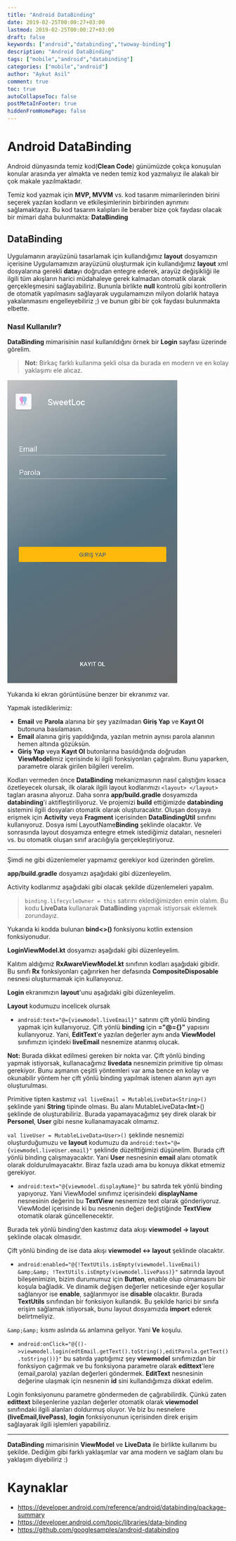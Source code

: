 ```yaml
---
title: "Android DataBinding"
date: 2019-02-25T00:00:27+03:00
lastmod: 2019-02-25T00:00:27+03:00
draft: false
keywords: ["android","databinding","twoway-binding"]
description: "Android DataBinding"
tags: ["mobile","android","databinding"]
categories: ["mobile","android"]
author: "Aykut Asil"
comment: true
toc: true
autoCollapseToc: false
postMetaInFooter: true
hiddenFromHomePage: false
---
```


# Android DataBinding

Android dünyasında temiz kod(**Clean Code**) günümüzde çokça konuşulan konular arasında yer almakta ve neden temiz kod yazmalıyız ile alakalı bir çok makale yazılmaktadır.

Temiz kod yazmak için **MVP, MVVM** vs. kod tasarım mimarilerinden birini seçerek yazılan kodların ve etkileşimlerinin birbirinden ayrımını sağlamaktayız. Bu kod tasarım kalıpları ile beraber bize çok faydası olacak bir mimari daha bulunmakta: **DataBinding**

## DataBinding

Uygulamanın arayüzünü tasarlamak için kullandığımız **layout** dosyamızın içerisine 
Uygulamamızın arayüzünü oluşturmak için kullandığımız **layout** xml dosyalarına gerekli **data**yı doğrudan entegre ederek, arayüz değişikliği ile ilgili tüm akışların harici müdahaleye gerek kalmadan otomatik olarak gerçekleşmesini sağlayabiliriz. Bununla birlikte **null** kontrolü gibi kontrollerin de otomatik yapılmasını sağlayarak uygulamamızın milyon dolarlık hataya yakalanmasını engelleyebiliriz ;) ve bunun gibi bir çok faydası bulunmakta elbette.

### Nasıl Kullanılır?

**DataBinding** mimarisinin nasıl kullanıldığını örnek bir **Login** sayfası üzerinde görelim.

> **Not:** Birkaç farklı kullanma şekli olsa da burada en modern ve en kolay yaklaşımı ele alıcaz.

![Login Screen](/img/android_databinding_sample_ss.png "SweetLoc Login Screen")

Yukarıda ki ekran görüntüsüne benzer bir ekranımız var.

Yapmak istediklerimiz:

- **Email** ve **Parola** alanına bir şey yazılmadan **Giriş Yap** ve **Kayıt Ol** butonuna basılamasın.
- **Email** alanına giriş yapıldığında, yazılan metnin aynısı parola alanının hemen altında gözüksün.
- **Giriş Yap** veya **Kayıt Ol** butonlarına basıldığında doğrudan **ViewModel**imiz içerisinde ki ilgili fonksiyonları çağıralım. Bunu yaparken, parametre olarak girilen bilgileri verelim.

Kodları vermeden önce **DataBinding** mekanizmasının nasıl çalıştığını kısaca özetleyecek olursak, ilk olarak ilgili layout kodlarımızı `<layout> </layout>` tagları arasına alıyoruz. Daha sonra **app/build.gradle** dosyamızda **databinding**'i aktifleştiriliyoruz. Ve projemizi **build** ettiğimizde **databinding** sistemini ilgili dosyaları otomatik olarak oluşturacaktır. Oluşan dosyaya erişmek için **Activity** veya **Fragment** içerisinden **DataBindingUtil** sınıfını kullanıyoruz. Dosya ismi LayoutName**Binding** şeklinde olacaktır. Ve sonrasında layout dosyamıza entegre etmek istediğimiz dataları, nesneleri vs. bu otomatik oluşan sınıf aracılığıyla gerçekleştiriyoruz.

---

Şimdi ne gibi düzenlemeler yapmamız gerekiyor kod üzerinden görelim.

**app/build.gradle** dosyamızı aşağıdaki gibi düzenleyelim.
<script src="https://gist.github.com/aykuttasil/4c92b3b4f770d1a64ae3e5de0eaba102.js"></script>

Activity kodlarımız aşağıdaki gibi olacak şekilde düzenlemeleri yapalım.
<script src="https://gist.github.com/aykuttasil/5a1c82abaa5e8638880c8a552e5fd1c4.js"></script>

> `binding.lifecycleOwner = this` satırını eklediğimizden emin olalım. Bu kodu **LiveData** kullanarak **DataBinding** yapmak istiyorsak eklemek zorundayız.

Yukarıda ki kodda bulunan **bind<>()** fonksiyonu kotlin extension fonksiyonudur.
<script src="https://gist.github.com/aykuttasil/6117974f91a0312b248d976e6479aa76.js"></script>

**LoginViewModel.kt** dosyamızı aşağıdaki gibi düzenleyelim.
<script src="https://gist.github.com/aykuttasil/063671e6353b61954daeeef52c12eed5.js"></script>

Kalıtım aldığımız **RxAwareViewModel.kt** sınıfının kodları aşağıdaki gibidir. Bu sınıfı **Rx** fonksiyonları çağırırken her defasında **CompositeDisposable** nesnesi oluşturmamak için kullanıyoruz.
<script src="https://gist.github.com/aykuttasil/ff97723de6f9182f00369f1eb64adb8b.js"></script>

**Login** ekranımızın **layout**'unu aşağıdaki gibi düzenleyelim.
<script src="https://gist.github.com/aykuttasil/064ab78950d9a62bedd2228a70b67903.js"></script>

**Layout** kodumuzu incelicek olursak

- `android:text="@={viewmodel.liveEmail}"` satırını çift yönlü binding yapmak için kullanıyoruz. Çift yönlü **binding** için **="@={}"** yapısını kullanıyoruz.
Yani, **EditText**'e yazılan değerler aynı anda **ViewModel** sınıfımızın içindeki **liveEmail** nesnemize atanmış olucak. 

**Not:** Burada dikkat edilmesi gereken bir nokta var. Çift yönlü binding yapmak istiyorsak, kullanacağımız **livedata** nesnemizin primitive tip olması gerekiyor. Bunu aşmanın çeşitli yöntemleri var ama bence en kolay ve okunabilir yöntem her çift yönlü binding yapılmak istenen alanın ayrı ayrı oluşturulması. 

Primitive tipten kastımız `val liveEmail = MutableLiveData<String>()` şeklinde yani **String** tipinde olması. Bu alanı MutableLiveData<**Int**>() şeklinde de oluşturabiliriz. Burada yapamayacağımız şey direk olarak bir **Personel**, **User** gibi nesne kullanamayacak olmamız.

`val liveUser = MutableLiveData<User>()` şeklinde nesnemizi oluşturduğumuzu ve **layout** kodumuzu da `android:text="@={viewmodel.liveUser.email}"` şeklinde düzelttiğimizi düşünelim. Burada çift yönlü binding çalışmayacaktır. Yani **User** nesnesinin **email** alanı otomatik olarak doldurulmayacaktır. Biraz fazla uzadı ama bu konuya dikkat etmemiz gerekiyor.

- `android:text="@{viewmodel.displayName}"` bu satırda tek yönlü binding yapıyoruz. Yani ViewModel sınıfımız içerisindeki **displayName** nesnesinin değerini bu **TextView** nesnemize text olarak gönderiyoruz. ViewModel içerisinde ki bu nesnenin değeri değiştiğinde **TextView** otomatik olarak güncellenecektir.

Burada tek yönlü binding'den kastımız data akışı **viewmodel -> layout** şeklinde olacak olmasıdır.

Çift yönlü binding de ise data akışı **viewmodel <-> layout** şeklinde olacaktır.

- `android:enabled="@{!TextUtils.isEmpty(viewmodel.liveEmail) &amp;&amp; !TextUtils.isEmpty(viewmodel.livePass)}"` satırında layout bileşenimizin, bizim durumumuz için **Button**, enable olup olmamasını bir koşula bağladık. Ve dinamik değişen değerler neticesinde eğer koşullar sağlanıyor ise **enable**, sağlanmıyor ise **disable** olacaktır. Burada **TextUtils** sınıfından bir fonksiyon kullandık. Bu şekilde harici bir sınıfa erişim sağlamak istiyorsak, bunu layout dosyamızda **import** ederek belirtmeliyiz.

`&amp;&amp;` kısmı aslında `&&` anlamına geliyor. Yani **Ve** koşulu.

- `android:onClick="@{()->viewmodel.login(edtEmail.getText().toString(),editParola.getText().toString())}"` bu satırda yaptığımız şey **viewmodel** sınıfımızdan bir fonksiyon çağırmak ve bu fonksiyona parametre olarak **edittext**'lere (email,parola) yazılan değerleri göndermek. **EditText** nesnesinin değerine ulaşmak için nesnenin **id** sini kullandığımıza dikkat edelim.

Login fonksiyonunu parametre göndermeden de çağırabilirdik. Çünkü zaten **edittext** bileşenlerine yazılan değerler otomatik olarak **viewmodel** sınıfındaki ilgili alanları doldurmuş oluyor. Ve biz bu nesnelere **(liveEmail,livePass)**, **login** fonksiyonunun içerisinden direk erişim sağlayarak ilgili işlemleri yapabiliriz.

---

**DataBinding** mimarisinin **ViewModel** ve **LiveData** ile birlikte kullanımı bu şekilde. Dediğim gibi farklı yaklaşımlar var ama modern ve sağlam olanı bu yaklaşım diyebiliriz :)

# Kaynaklar

- <https://developer.android.com/reference/android/databinding/package-summary>
- <https://developer.android.com/topic/libraries/data-binding>
- <https://github.com/googlesamples/android-databinding>
